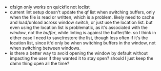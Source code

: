 - qfsign only works on quickfix not loclist
- current lint setup doesn't update the qf list when switching buffers, only
  when the file is read or written, which is a problem. likely need to cache
  and load/unload across window switch, or just use the location list. but
  even using the location list is problematic, as it's associated with the
  *window*, not the *buffer*, while linting is against the buffer/file. so
  I think in either case I need to save/restore the list, though less often if
  it's the location list, since it'd only be when switching buffers in the
  window, not when switching between windows.
- is there a better way to avoid opening the window by default without
  impacting the user if they wanted it to stay open? should I just keep the
  damn thing open all the time?
